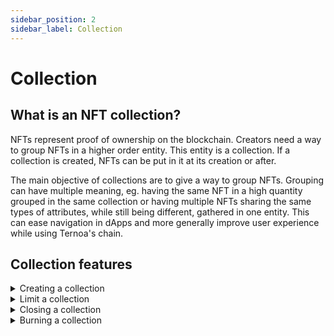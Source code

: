 ```yaml
---
sidebar_position: 2
sidebar_label: Collection
---
```


# Collection

## What is an NFT collection?

NFTs represent proof of ownership on the blockchain. Creators need a way to group NFTs in a higher order entity. This entity is a collection. If a collection is created, NFTs can be put in it at its creation or after.

The main objective of collections are to give a way to group NFTs. Grouping can have multiple meaning, eg. having the same NFT in a high quantity grouped in the same collection or having multiple NFTs sharing the same types of attributes, while still being different, gathered in one entity. This can ease navigation in dApps and more generally improve user experience while using Ternoa's chain.

## Collection features

<details className="toggle">
    <summary>Creating a collection</summary>
    <div>Create a collection on the chain.</div>
    <a to="/for-developers/guides/collection/create-collection/mint-collection" className='button purpleBtn noUnderline my2'>
      View code
    </a>
</details>

<details className="toggle">
  <summary>Limit a collection</summary>
  <div>Set the collection limit on the chain.</div>
  <a to="/for-developers/guides/collection/manage-collection/collection-limit" className='button purpleBtn noUnderline my2'>
    View code
  </a>
</details>

<details className="toggle">
  <summary>Closing a collection</summary>
  <div>Close a collection on the chain.</div>
  <a to="/for-developers/guides/collection/manage-collection/collection-close" className='button purpleBtn noUnderline my2'>
    View code
  </a>
</details>

<details className="toggle">
  <summary>Burning a collection</summary>
  <div>Burn a collection on the chain.</div>
  <a to="/for-developers/guides/collection/manage-collection/collection-burn" className='button purpleBtn noUnderline my2'>
    View code
  </a>
</details>
